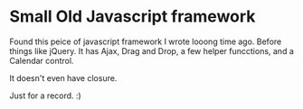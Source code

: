 # Small Old Javascript framework

Found this peice of javascript framework I wrote looong time ago. Before things like jQuery. It has Ajax, Drag and Drop, a few helper funcctions, and a Calendar control.

It doesn't even have closure.

Just for a record. :)
